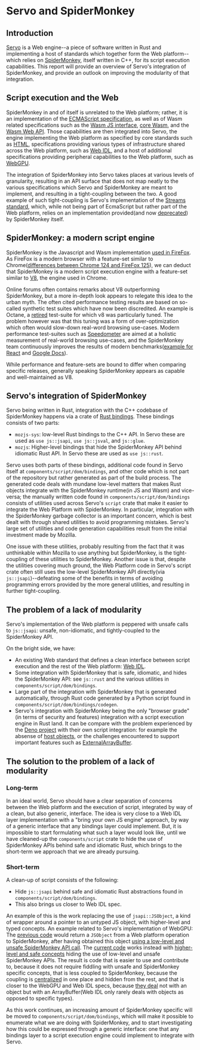 # Servo and SpiderMonkey


## Introduction

[Servo](https://github.com/servo/servo) is a Web engine--a piece of software written in Rust and implementing a host of standards which together form the Web platform--which relies on [SpiderMonkey](https://spidermonkey.dev/), itself written in C++, for its script execution capabilities. 
This report will provide an overview of Servo's integration of SpiderMonkey, and provide an outlook on improving the modularity of that integration. 

## Script execution and the Web

SpiderMonkey in and of itself is unrelated to the Web platform; rather, it is an implementation of the [ECMAScript specification](https://tc39.es/ecma262/), as well as of Wasm related specifications such as the [Wasm JS interface](https://webassembly.github.io/spec/js-api/index.html), [core Wasm](https://www.w3.org/TR/wasm-core/), and the [Wasm Web API](https://www.w3.org/TR/wasm-web-api/). Those capabilities are then integrated into Servo, the engine implementing the Web platform as specified by core standards such as [HTML](https://html.spec.whatwg.org/), specifications providing various types of infrastructure shared across the Web platform, such as [Web IDL](https://webidl.spec.whatwg.org/), and a host of additional specifications providing peripheral capabilities to the Web platform, such as [WebGPU](https://gpuweb.github.io/gpuweb/). 

The integration of SpiderMonkey into Servo takes places at various levels of granularity, resulting in an API surface that does not map neatly to the various specifications which Servo and SpiderMonkey are meant to implement, and resulting in a tight-coupling between the two. A good example of such tight-coupling is Servo's implementation of the [Streams standard](https://streams.spec.whatwg.org), which, while not being part of EcmaScript but rather part of the Web platform, relies on an implementation provided(and now [deprecated](https://spidermonkey.dev/blog/2022/01/14/newsletter-firefox-96-97.html)) by SpiderMonkey itself. 

## SpiderMonkey: a modern script engine

SpiderMonkey is the Javascript and Wasm implementation [used in FireFox](https://firefox-source-docs.mozilla.org/js/index.html#spidermonkey). As FireFox is a modern browser with a feature-set similar to Chrome([differences between Chrome 124 and FireFox 125](https://caniuse.com/?compare=chrome+124,firefox+125&compareCats=all)), we can deduct that SpiderMonkey is a modern script execution engine with a feature-set similar to [V8](https://v8.dev/), the engine used in Chrome. 

Online forums often contains remarks about V8 outperforming SpiderMonkey, but a more in-depth look appears to relegate this idea to the urban myth. The often cited performance testing results are based on so-called synthetic test suites which have now been discredited. An example is Octane, a [retired](https://v8.dev/blog/retiring-octane) test-suite for which v8 was particularly tuned. The problem however was that this tuning was a form of over-optimization which often would slow-down real-word browsing use-cases. Modern performance test-suites such as [Speedometer](https://browserbench.org/Speedometer2.0/) are aimed at a holistic measurement of real-world browsing use-cases, and the SpiderMonkey team continuously improves the results of modern benchmarks([example for React](https://bugzilla.mozilla.org/show_bug.cgi?id=1867359) and [Google Docs](https://hacks.mozilla.org/2020/11/warp-improved-js-performance-in-firefox-83/)). 

While performance and feature-sets are bound to differ when comparing specific releases, generally speaking SpiderMonkey appears as capable and well-maintained as V8. 

## Servo's integration of SpiderMonkey

Servo being written in Rust, integration with the C++ codebase of SpiderMonkey happens via a crate of [Rust bindings](https://github.com/servo/mozjs). These bindings consists of two parts:
- `mozjs-sys`: low-level Rust bindings to the C++ API. In Servo these are used as `use js::jsapi`, `use js::jsval`, and `js::glue`.
- `mozjs`: Higher-level bindings that hide the SpiderMonkey API behind idiomatic Rust API. In Servo these are used as `use js::rust`.

Servo uses both parts of these bindings, additional code found in Servo itself at `components/script/dom/bindings`, and other code which is not part of the repository but rather generated as part of the build process. The generated code deals with mundane low-level matters that makes Rust objects integrate with the SpiderMonkey runtime(in JS and Wasm) and vice-versa; the manually written code found in `components/script/dom/bindings` consists of utilities used across Servo's `script` crate that make it easier to integrate the Web Platform with SpiderMonkey. In particular, integration with the SpiderMonkey garbage collector is an important concern, which is best dealt with through shared utilities to avoid programming mistakes. Servo's large set of utilities and code generation capabilities result from the initial investment made by Mozilla. 

One issue with these utilities, probably resulting from the fact that it was unthinkable within Mozilla to use anything but SpiderMonkey, is the tight-coupling of these utilities to SpiderMonkey. Another issue is that, despite the utilities covering much ground, the Web Platform code in Servo's script crate often still uses the low-level SpiderMonkey API directly(via `js::jsapi`)--defeating some of the benefits in terms of avoiding programming errors provided by the more general utilities, and resulting in further tight-coupling. 

## The problem of a lack of modularity

Servo's implementation of the Web platform is peppered with unsafe calls to `js::jsapi`: unsafe, non-idiomatic, and tightly-coupled to the SpiderMonkey API. 

On the bright side, we have: 

- An existing Web standard that defines a clean interface between script execution and the rest of the Web platform: [Web IDL](https://webidl.spec.whatwg.org/). 
- Some integration with SpiderMonkey that is safe, idiomatic, and hides the SpiderMonkey API: see `js::rust` and the various utilities in `components/script/dom/bindings`. 
- Large part of the integration with SpiderMonkey that is generated automatically, through Rust code generated by a Python script found in `components/script/dom/bindings/codegen`.
- Servo's integration with SpiderMonkey being the only "browser grade"(in terms of security and features) integration with a script execution engine in Rust land. It can be compare with the problem experienced by the [Deno project](https://deno.com/) with their own script integration: for example the absense of [host objects](https://github.com/denoland/deno/issues/11118), or the challenges encountered to support important features such as [ExternalArrayBuffer](https://github.com/denoland/deno/issues/9799).

## The solution to the problem of a lack of modularity

### Long-term

In an ideal world, Servo should have a clear separation of concerns between the Web platform and the execution of script, integrated by way of a clean, but also generic, interface. 
The idea is very close to a Web IDL layer implementation with a "bring your own JS engine" approach, by way of a generic interface that any bindings layer could implement. But, it is impossible to start formulating what such a layer would look like, until we have cleaned-up the `components/script` crate to hide the use of SpiderMonkey APIs behind safe and idiomatic Rust, which brings to the short-term we approach that we are already pursuing. 

### Short-term
A clean-up of script consists of the following: 

- Hide `js::jsapi` behind safe and idiomatic Rust abstractions found in `components/script/dom/bindings`. 
- This also brings us closer to Web IDL spec. 

An example of this is the work replacing the use of `jsapi::JSObject`, a kind of wrapper around a pointer to an untyped JS object, with higher-level and typed concepts. An example related to Servo's implementation of WebGPU: The [previous code](https://github.com/servo/servo/blob/5c1723c9833c133e1af641533293e63d8723f8d3/components/script/dom/gpubuffer.rs#L288) would return a `JSObject` from a Web platform operation to SpiderMonkey, after having obtained this object [using a low-level and unsafe SpiderMonkey API call](https://github.com/servo/servo/blob/5c1723c9833c133e1af641533293e63d8723f8d3/components/script/dom/gpubuffer.rs#L321). The [current code](https://github.com/servo/servo/blob/9be989146d5b958cafcc930385e63595a885cb20/components/script/dom/gpubuffer.rs#L289) works instead with [higher-level and safe concepts](https://github.com/servo/servo/blob/9be989146d5b958cafcc930385e63595a885cb20/components/script/dom/gpubuffer.rs#L320) hiding the use of low-level and unsafe SpiderMonkey APIs. The result is code that is easier to use and contribute to, because it does not require fiddling with unsafe and SpiderMonkey specific concepts, that is less coupled to SpiderMonkey, because the coupling is [centralized](https://github.com/servo/servo/blob/c94d5842db11330ff32b0dd2b8ce036c53b410bb/components/script/dom/bindings/typedarrays.rs#L164) in one place and hidden from the rest, and that is closer to the WebGPU and Web IDL specs, because [they deal](https://gpuweb.github.io/gpuweb/#ref-for-dom-gpubuffer-getmappedrange) not with an object but with an ArrayBuffer(Web IDL only rarely deals with objects as opposed to specific types).

As this work continues, an increasing amount of SpiderMonkey specific will be moved to `components/script/dom/bindings`, which will make it possible to enumerate what we are doing with SpiderMonkey, and to start investigating how this could be expressed through a generic interface: one that any bindings layer to a script execution engine could implement to integrate with Servo. 